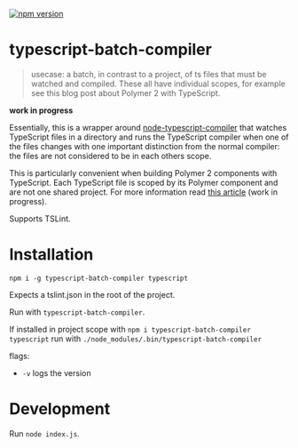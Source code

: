 [![npm version](https://badge.fury.io/js/typescript-batch-compiler.svg)](https://badge.fury.io/js/typescript-batch-compiler)

# typescript-batch-compiler

> usecase: a batch, in contrast to a project, of ts files that must be watched and compiled. These all have individual scopes, for example see this blog post about Polymer 2 with TypeScript.

**work in progress**

Essentially, this is a wrapper around [node-typescript-compiler]() that watches TypeScript files in a directory
and runs the TypeScript compiler when one of the files changes with one important distinction from the normal compiler:
the files are not considered to be in each others scope.

This is particularly convenient when building Polymer 2 components with TypeScript. Each TypeScript file is scoped by its
Polymer component and are not one shared project. For more information 
read [this article](https://github.com/mdvanes/polygram/blob/TypeScript/BLOG.md) (work in progress).

Supports TSLint.


# Installation

`npm i -g typescript-batch-compiler typescript`

Expects a tslint.json in the root of the project.

Run with `typescript-batch-compiler`.

If installed in project scope with `npm i typescript-batch-compiler typescript` run with `./node_modules/.bin/typescript-batch-compiler`

flags:

* `-v` logs the version

# Development

Run `node index.js`.